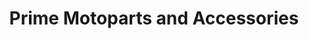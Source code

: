---
title: "Prime Motoparts and Accessories"
url: /bacoor/prime-motoparts-and-accessories/
shop: Allgemein
---